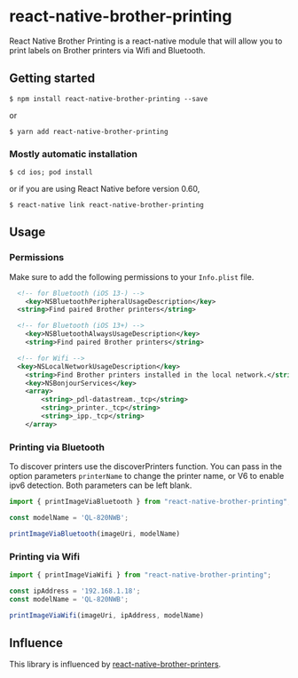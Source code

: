 # react-native-brother-printing

React Native Brother Printing is a react-native module that will allow you to print labels on Brother printers via Wifi and Bluetooth.

## Getting started

`$ npm install react-native-brother-printing --save`

or

`$ yarn add react-native-brother-printing`

### Mostly automatic installation

`$ cd ios; pod install`

or if you are using React Native before version 0.60,

`$ react-native link react-native-brother-printing`

## Usage

### Permissions

Make sure to add the following permissions to your `Info.plist` file.

```xml
  <!-- for Bluetooth (iOS 13-) -->
	<key>NSBluetoothPeripheralUsageDescription</key>
  <string>Find paired Brother printers</string>

  <!-- for Bluetooth (iOS 13+) -->
	<key>NSBluetoothAlwaysUsageDescription</key>
	<string>Find paired Brother printers</string>

  <!-- for Wifi -->
  <key>NSLocalNetworkUsageDescription</key>
	<string>Find Brother printers installed in the local network.</string>
	<key>NSBonjourServices</key>
	<array>
		<string>_pdl-datastream._tcp</string>
		<string>_printer._tcp</string>
		<string>_ipp._tcp</string>
	</array>
```

### Printing via Bluetooth

To discover printers use the discoverPrinters function. You can pass in the option parameters `printerName` to change
the printer name, or V6 to enable ipv6 detection. Both parameters can be left blank.

```javascript
import { printImageViaBluetooth } from "react-native-brother-printing";

const modelName = 'QL-820NWB';

printImageViaBluetooth(imageUri, modelName)
```

### Printing via Wifi

```javascript
import { printImageViaWifi } from "react-native-brother-printing";

const ipAddress = '192.168.1.18';
const modelName = 'QL-820NWB';

printImageViaWifi(imageUri, ipAddress, modelName)
```

## Influence

This library is influenced by [react-native-brother-printers](https://github.com/Avery246813579/react-native-brother-printers).
